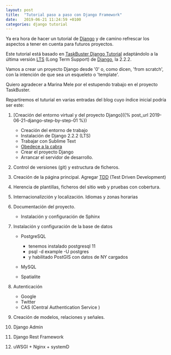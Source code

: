 ```yaml
---
layout: post
title:  "Tutorial paso a paso con Django Framework"
date:   2019-06-21 11:24:59 +0100
categories: django tutorial
---
```


Ya era hora de hacer un tutorial de [Django] y de camino refrescar los aspectos a tener en cuenta para futuros proyectos.

Este tutorial está basado en [TaskBuster Django Tutorial](http://www.marinamele.com/taskbuster-django-tutorial) adaptándolo a la última versión [LTS] (Long Term Support) de [Django], la 2.2.2.

Vamos a crear un proyecto Django desde '0' o, como dicen, 'from scratch', con la intención de que sea un esqueleto o 'template'.

Quiero agradecer a Marina Mele por el estupendo trabajo en el proyecto TaskBuster.

Repartiremos el tuturial en varias entradas del blog cuyo índice inicial podría ser este:

1. [Creación del entorno virtual y del proyecto Django]({% post_url 2019-06-21-django-step-by-step-01 %})
    * Creación del entorno de trabajo
    * Instalación de Django 2.2.2 (LTS)
    * Trabajar con Sublime Text
    * [Obedece a la cabra](http://www.obeythetestinggoat.com/)
    * Crear el proyecto Django
    * Arrancar el servidor de desarrollo.

2. Control de versiones (git) y estructura de ficheros.

3. Creación de la página principal. Agregar [TDD] (Test Driven Development)

4. Herencia de plantillas, ficheros del sitio web y pruebas con cobertura.

5. Internacionalizción y localización. Idiomas y zonas horarias

6. Documentación del proyecto.
    * Instalación y configuración de Sphinx

7. Instalación y configuración de la base de datos
    * PostgreSQL
        * tenemos instalado postgresql 11
        * psql -d example -U postgres
        * y habilitado PostGIS con datos de NY cargados

    * MySQL
    * Spatialite

8. Autenticación
    * Google
    * Twitter
    * CAS (Central Authentication Service )

9. Creación de modelos, relaciones y señales.

10. Django Admin

11. Django Rest Framework

12. uWSGI + Nginx + systemD

[Django]: https://docs.djangoproject.com/en/2.2/
[TDD]: https://es.wikipedia.org/wiki/Desarrollo_guiado_por_pruebas
[LTS]: https://www.djangoproject.com/download/
